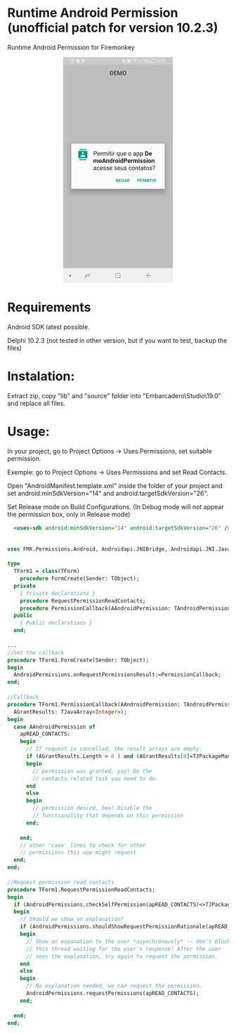 # Runtime Android Permission (unofficial patch for version 10.2.3)
  Runtime Android Permission for Firemonkey

<img style="display: block; margin-left: auto; margin-right: auto;" src="https://github.com/CarlosHe/AndroidPermission/blob/master/Screenshot_20180608-123523_Package%20installer.jpg" width="250"/>

# Requirements
  
  Android SDK latest possible.
  
  Delphi 10.2.3 (not tested in other version, but if you want to test, backup the files)

# Instalation:

  Extract zip, copy "lib" and "source" folder into "Embarcadero\Studio\19.0" and replace all files.

# Usage:

  In your project, go to Project Options -> Uses Permissions, set suitable permission.

  Exemple: go to Project Options -> Uses Permissions and set Read Contacts.

  Open "AndroidManifest.template.xml" inside the folder of your project and set android:minSdkVersion="14" and android:targetSdkVersion="26".
  
  Set Release mode on Build Configurations. (In Debug mode will not appear the permission box, only in Release mode)

``` xml
  <uses-sdk android:minSdkVersion="14" android:targetSdkVersion="26" />
````

``` pascal

uses FMX.Permissions.Android, Androidapi.JNIBridge, Androidapi.JNI.JavaTypes, Androidapi.JNI.GraphicsContentViewText;

type
  TForm1 = class(TForm)
    procedure FormCreate(Sender: TObject);
  private
    { Private declarations }
    procedure RequestPermissionReadContacts;
    procedure PermissionCallback(AAndroidPermission: TAndroidPermission; APermissions: TJavaObjectArray<JString>; AGrantResults: TJavaArray<Integer>);
  public
    { Public declarations }
  end;

...
//Set the callback
procedure TForm1.FormCreate(Sender: TObject);
begin
  AndroidPermissions.onRequestPermissionsResult:=PermissionCallback;
end;

//Callback
procedure TForm1.PermissionCallback(AAndroidPermission: TAndroidPermission; APermissions: TJavaObjectArray<JString>;
  AGrantResults: TJavaArray<Integer>);
begin
  case AAndroidPermission of
    apREAD_CONTACTS:
    begin
      // If request is cancelled, the result arrays are empty.
      if (AGrantResults.Length > 0 ) and (AGrantResults[0]=TJPackageManager.JavaClass.PERMISSION_GRANTED) then
      begin
        // permission was granted, yay! Do the
        // contacts-related task you need to do.
      end
      else
      begin
        // permission denied, boo! Disable the
        // functionality that depends on this permission
      end;

    end;
    // other 'case' lines to check for other
    // permissions this app might request
  end;
end;

//Request permission read contacts
procedure TForm1.RequestPermissionReadContacts;
begin
  if (AndroidPermissions.checkSelfPermission(apREAD_CONTACTS)<>TJPackageManager.JavaClass.PERMISSION_GRANTED ) then
  begin
    // Should we show an explanation?
    if (AndroidPermissions.shouldShowRequestPermissionRationale(apREAD_CONTACTS)) then
    begin
      // Show an expanation to the user *asynchronously* -- don't block
      // this thread waiting for the user's response! After the user
      // sees the explanation, try again to request the permission.
    end
    else
    begin
      // No explanation needed, we can request the permission.
      AndroidPermissions.requestPermissions(apREAD_CONTACTS);
    end;

  end;
end;


````
